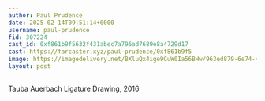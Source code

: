 ```yaml
---
author: Paul Prudence
date: 2025-02-14T09:51:14+0000
username: paul-prudence
fid: 307224
cast_id: 0xf861b9f5632f431abec7a796ad7689e8a4729d17
cast: https://farcaster.xyz/paul-prudence/0xf861b9f5
image: https://imagedelivery.net/BXluQx4ige9GuW0Ia56BHw/963ed879-6e74-44e9-2944-6eb93e473300/original
layout: post
---
```


Tauba Auerbach
Ligature Drawing, 2016

<img src='https://imagedelivery.net/BXluQx4ige9GuW0Ia56BHw/963ed879-6e74-44e9-2944-6eb93e473300/original' alt='' referrerpolicy='no-referrer'/>
